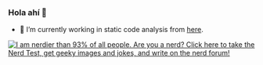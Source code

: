 ### Hola ahí 🦕

- 🔭 I’m currently working in static code analysis from [here](https://github.com/fjatWbyT).

<a href="http://www.nerdtests.com/ft_nq.php">
<img src="http://www.nerdtests.com/images/ft/nq/3da57b0395.gif" alt="I am nerdier than 93% of all people. Are you a nerd? Click here to take the Nerd Test, get geeky images and jokes, and write on the nerd forum!"></a>

